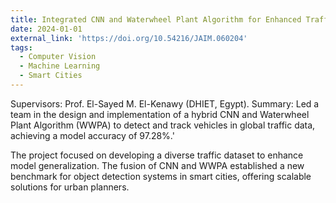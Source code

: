 ```yaml
---
title: Integrated CNN and Waterwheel Plant Algorithm for Enhanced Traffic Detection
date: 2024-01-01
external_link: 'https://doi.org/10.54216/JAIM.060204'
tags:
  - Computer Vision
  - Machine Learning
  - Smart Cities
---
```


Supervisors: Prof. El-Sayed M. El-Kenawy (DHIET, Egypt). 
Summary: Led a team in the design and implementation of a hybrid CNN and Waterwheel Plant Algorithm (WWPA) to detect and track vehicles in global traffic data, achieving a model accuracy of 97.28%.'

<!--more-->
The project focused on developing a diverse traffic dataset to enhance model generalization. The fusion of CNN and WWPA established a new benchmark for object detection systems in smart cities, offering scalable solutions for urban planners.
